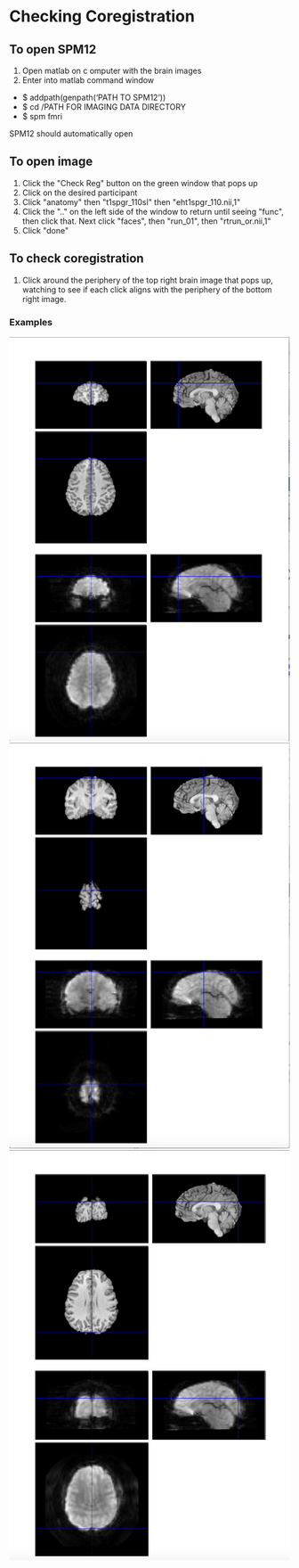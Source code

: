 # Checking Coregistration

## To open SPM12
1. Open matlab on c omputer with the brain images
1. Enter into matlab command window
- $ addpath(genpath(‘PATH TO SPM12’))
- $ cd /PATH FOR IMAGING DATA DIRECTORY
- $ spm fmri

SPM12 should automatically open

## To open image
1. Click the "Check Reg" button on the green window that pops up
1. Click on the desired participant
1. Click "anatomy" then "t1spgr_110sl" then "eht1spgr_110.nii,1"
1. Click the ".." on the left side of the window to return until seeing "func", then click that. Next click "faces", then "run_01", then "rtrun_or.nii,1"
1. Click "done"

## To check coregistration
1. Click around the periphery of the top right brain image that pops up, watching to see if each click aligns with the periphery of the bottom right image.

### Examples

![Image](example1.png)
![Image](example2.png)
![Image](example3.png)

